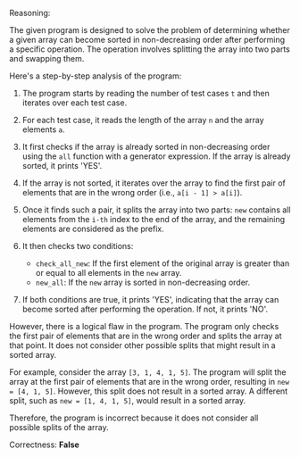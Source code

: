 Reasoning:

The given program is designed to solve the problem of determining whether a given array can become sorted in non-decreasing order after performing a specific operation. The operation involves splitting the array into two parts and swapping them.

Here's a step-by-step analysis of the program:

1. The program starts by reading the number of test cases `t` and then iterates over each test case.

2. For each test case, it reads the length of the array `n` and the array elements `a`.

3. It first checks if the array is already sorted in non-decreasing order using the `all` function with a generator expression. If the array is already sorted, it prints 'YES'.

4. If the array is not sorted, it iterates over the array to find the first pair of elements that are in the wrong order (i.e., `a[i - 1] > a[i]`).

5. Once it finds such a pair, it splits the array into two parts: `new` contains all elements from the `i-th` index to the end of the array, and the remaining elements are considered as the prefix.

6. It then checks two conditions:
   - `check_all_new`: If the first element of the original array is greater than or equal to all elements in the `new` array.
   - `new_all`: If the `new` array is sorted in non-decreasing order.

7. If both conditions are true, it prints 'YES', indicating that the array can become sorted after performing the operation. If not, it prints 'NO'.

However, there is a logical flaw in the program. The program only checks the first pair of elements that are in the wrong order and splits the array at that point. It does not consider other possible splits that might result in a sorted array.

For example, consider the array `[3, 1, 4, 1, 5]`. The program will split the array at the first pair of elements that are in the wrong order, resulting in `new = [4, 1, 5]`. However, this split does not result in a sorted array. A different split, such as `new = [1, 4, 1, 5]`, would result in a sorted array.

Therefore, the program is incorrect because it does not consider all possible splits of the array.

Correctness: **False**
